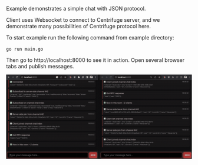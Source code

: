 Example demonstrates a simple chat with JSON protocol.

Client uses Websocket to connect to Centrifuge server, and we demonstrate many possibilities of Centrifuge protocol here.

To start example run the following command from example directory:

```
go run main.go
```

Then go to http://localhost:8000 to see it in action. Open several browser tabs and publish messages.

[![Chat example](https://raw.githubusercontent.com/centrifugal/centrifuge/master/_examples/chat_json/demo.gif "Chat Demo")](https://github.com/centrifugal/centrifuge/tree/master/_examples/chat_json)
